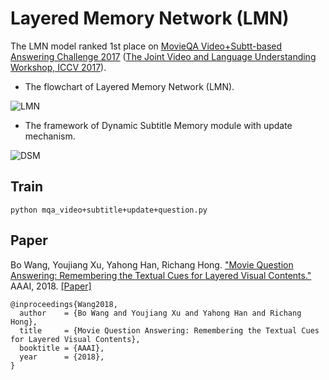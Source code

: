 # Layered Memory Network (LMN)
The LMN model ranked 1st place on [MovieQA Video+Subtt-based Answering Challenge 2017](http://movieqa.cs.toronto.edu/workshops/iccv2017/) ([The Joint Video and Language Understanding Workshop, ICCV 2017](https://sites.google.com/site/describingmovies/workshop-at-iccv-17)).

- The flowchart of Layered Memory Network (LMN).

![LMN](https://raw.githubusercontent.com/bowong/Layered-Memory-Network/master/img/framework.jpg)

- The framework of Dynamic Subtitle Memory module with update mechanism.

![DSM](https://raw.githubusercontent.com/bowong/Layered-Memory-Network/master/img/dynamic.jpg)



## Train


```
python mqa_video+subtitle+update+question.py
```

## Paper

Bo Wang, Youjiang Xu, Yahong Han, Richang Hong. ["Movie Question Answering: Remembering the Textual Cues for Layered Visual Contents."](https://arxiv.org/abs/1804.09412) AAAI, 2018. [[Paper]](https://arxiv.org/pdf/1804.09412.pdf)
```
@inproceedings{Wang2018,
  author    = {Bo Wang and Youjiang Xu and Yahong Han and Richang Hong},
  title     = {Movie Question Answering: Remembering the Textual Cues for Layered Visual Contents},
  booktitle = {AAAI},
  year      = {2018},
}
```

